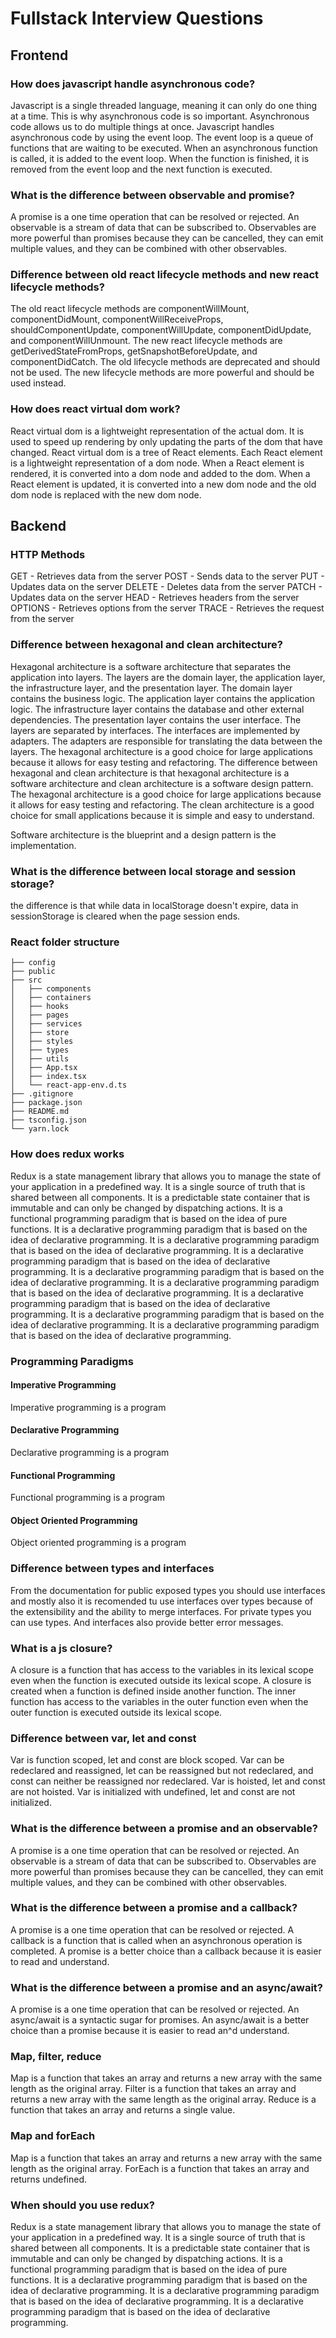 # Fullstack Interview Questions

## Frontend

### How does javascript handle asynchronous code?

Javascript is a single threaded language, meaning it can only do one thing at a time. This is why asynchronous code is so important. Asynchronous code allows us to do multiple things at once. Javascript handles asynchronous code by using the event loop. The event loop is a queue of functions that are waiting to be executed. When an asynchronous function is called, it is added to the event loop. When the function is finished, it is removed from the event loop and the next function is executed.

### What is the difference between observable and promise?

A promise is a one time operation that can be resolved or rejected. An observable is a stream of data that can be subscribed to. Observables are more powerful than promises because they can be cancelled, they can emit multiple values, and they can be combined with other observables.

### Difference between old react lifecycle methods and new react lifecycle methods?

The old react lifecycle methods are componentWillMount, componentDidMount, componentWillReceiveProps, shouldComponentUpdate, componentWillUpdate, componentDidUpdate, and componentWillUnmount. The new react lifecycle methods are getDerivedStateFromProps, getSnapshotBeforeUpdate, and componentDidCatch. The old lifecycle methods are deprecated and should not be used. The new lifecycle methods are more powerful and should be used instead.

### How does react virtual dom work?

React virtual dom is a lightweight representation of the actual dom. It is used to speed up rendering by only updating the parts of the dom that have changed. React virtual dom is a tree of React elements. Each React element is a lightweight representation of a dom node. When a React element is rendered, it is converted into a dom node and added to the dom. When a React element is updated, it is converted into a new dom node and the old dom node is replaced with the new dom node.

## Backend

### HTTP Methods

GET - Retrieves data from the server
POST - Sends data to the server
PUT - Updates data on the server
DELETE - Deletes data from the server
PATCH - Updates data on the server
HEAD - Retrieves headers from the server
OPTIONS - Retrieves options from the server
TRACE - Retrieves the request from the server

### Difference between hexagonal and clean architecture?

Hexagonal architecture is a software architecture that separates the application into layers. The layers are the domain layer, the application layer, the infrastructure layer, and the presentation layer. The domain layer contains the business logic. The application layer contains the application logic. The infrastructure layer contains the database and other external dependencies. The presentation layer contains the user interface. The layers are separated by interfaces. The interfaces are implemented by adapters. The adapters are responsible for translating the data between the layers. The hexagonal architecture is a good choice for large applications because it allows for easy testing and refactoring. The difference between hexagonal and clean architecture is that hexagonal architecture is a software architecture and clean architecture is a software design pattern. The hexagonal architecture is a good choice for large applications because it allows for easy testing and refactoring. The clean architecture is a good choice for small applications because it is simple and easy to understand.

Software architecture is the blueprint and a design pattern is the implementation.

### What is the difference between local storage and session storage?

the difference is that while data in localStorage doesn't expire, data in sessionStorage is cleared when the page session ends.

### React folder structure

```text
├── config
├── public
├── src
│   ├── components
│   ├── containers
│   ├── hooks
│   ├── pages
│   ├── services
│   ├── store
│   ├── styles
│   ├── types
│   ├── utils
│   ├── App.tsx
│   ├── index.tsx
│   └── react-app-env.d.ts
├── .gitignore
├── package.json
├── README.md
├── tsconfig.json
└── yarn.lock
```

### How does redux works

Redux is a state management library that allows you to manage the state of your application in a predefined way. It is a single source of truth that is shared between all components. It is a predictable state container that is immutable and can only be changed by dispatching actions. It is a functional programming paradigm that is based on the idea of pure functions. It is a declarative programming paradigm that is based on the idea of declarative programming. It is a declarative programming paradigm that is based on the idea of declarative programming. It is a declarative programming paradigm that is based on the idea of declarative programming. It is a declarative programming paradigm that is based on the idea of declarative programming. It is a declarative programming paradigm that is based on the idea of declarative programming. It is a declarative programming paradigm that is based on the idea of declarative programming. It is a declarative programming paradigm that is based on the idea of declarative programming. It is a declarative programming paradigm that is based on the idea of declarative programming.

### Programming Paradigms

#### Imperative Programming

Imperative programming is a program

#### Declarative Programming

Declarative programming is a program

#### Functional Programming

Functional programming is a program

#### Object Oriented Programming

Object oriented programming is a program

### Difference between types and interfaces

From the documentation for public exposed types you should use interfaces and mostly also it is recomended tu use interfaces over types because of the extensibility and the ability to merge interfaces. For private types you can use types. And interfaces also provide better error messages.

### What is a js closure?

A closure is a function that has access to the variables in its lexical scope even when the function is executed outside its lexical scope. A closure is created when a function is defined inside another function. The inner function has access to the variables in the outer function even when the outer function is executed outside its lexical scope.

### Difference between var, let and const

Var is function scoped, let and const are block scoped. Var can be redeclared and reassigned, let can be reassigned but not redeclared, and const can neither be reassigned nor redeclared. Var is hoisted, let and const are not hoisted. Var is initialized with undefined, let and const are not initialized.

### What is the difference between a promise and an observable?

A promise is a one time operation that can be resolved or rejected. An observable is a stream of data that can be subscribed to. Observables are more powerful than promises because they can be cancelled, they can emit multiple values, and they can be combined with other observables.

### What is the difference between a promise and a callback?

A promise is a one time operation that can be resolved or rejected. A callback is a function that is called when an asynchronous operation is completed. A promise is a better choice than a callback because it is easier to read and understand.

### What is the difference between a promise and an async/await?

A promise is a one time operation that can be resolved or rejected. An async/await is a syntactic sugar for promises. An async/await is a better choice than a promise because it is easier to read an^d understand.

### Map, filter, reduce

Map is a function that takes an array and returns a new array with the same length as the original array. Filter is a function that takes an array and returns a new array with the same length as the original array. Reduce is a function that takes an array and returns a single value.

### Map and forEach

Map is a function that takes an array and returns a new array with the same length as the original array. ForEach is a function that takes an array and returns undefined.

### When should you use redux?

Redux is a state management library that allows you to manage the state of your application in a predefined way. It is a single source of truth that is shared between all components. It is a predictable state container that is immutable and can only be changed by dispatching actions. It is a functional programming paradigm that is based on the idea of pure functions. It is a declarative programming paradigm that is based on the idea of declarative programming. It is a declarative programming paradigm that is based on the idea of declarative programming. It is a declarative programming paradigm that is based on the idea of declarative programming.
